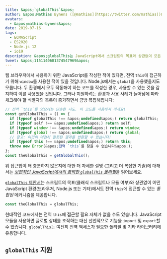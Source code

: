 ```yaml
---
title: &apos;`globalThis`&apos;
author: &apos;Mathias Bynens ([@mathias](https://twitter.com/mathias))&apos;
avatars:
  - &apos;mathias-bynens&apos;
date: 2019-07-16
tags:
  - ECMAScript
  - ES2020
  - Node.js 12
  - io19
description: &apos;globalThis는 JavaScript에서 스크립트의 목표와 상관없이 모든 환경에서 전역 this를 접근할 수 있는 통합 메커니즘을 제공합니다.&apos;
tweet: &apos;1151140681374547969&apos;
---
```

웹 브라우저에서 사용하기 위한 JavaScript를 작성한 적이 있다면, 전역 `this`에 접근하기 위해 `window`를 사용한 적이 있을 것입니다. Node.js에서는 `global`을 사용했을지도 모릅니다. 두 환경에서 모두 작동해야 하는 코드를 작성한 경우, 사용할 수 있는 것을 감지하여 이를 사용했을 것입니다. 그러나 지원하려는 환경과 사용 사례가 늘어남에 따라 체크해야 할 식별자의 목록이 증가하면서 금방 복잡해집니다:

<!--truncate-->
```js
// 전역 `this`를 얻으려는 단순한 시도. 이 코드를 사용하지 마세요!
const getGlobalThis = () => {
  if (typeof globalThis !== &apos;undefined&apos;) return globalThis;
  if (typeof self !== &apos;undefined&apos;) return self;
  if (typeof window !== &apos;undefined&apos;) return window;
  if (typeof global !== &apos;undefined&apos;) return global;
  // 참고: 이것이 여전히 잘못된 결과를 반환할 수 있습니다!
  if (typeof this !== &apos;undefined&apos;) return this;
  throw new Error(&apos;전역 `this`를 찾을 수 없습니다&apos;);
};
const theGlobalThis = getGlobalThis();
```

위 접근법이 왜 충분하지 않은지에 대한 더 자세한 설명 (그리고 더 복잡한 기술)에 대해서는 [_보편적인 JavaScript에서의 끔찍한 `globalThis` 폴리필_](https://mathiasbynens.be/notes/globalthis)을 읽어보세요.

[`globalThis` 제안서](https://github.com/tc39/proposal-global)는 스크립트의 목표(클래식 스크립트나 모듈 여부)와 상관없이 어떤 JavaScript 환경(브라우저, Node.js 또는 기타)에서도 전역 `this`에 접근할 수 있는 *통합된* 메커니즘을 제공합니다.

```js
const theGlobalThis = globalThis;
```

현대적인 코드에서는 전역 `this`에 접근할 필요 자체가 없을 수도 있습니다. JavaScript 모듈을 사용하면 글로벌 상태를 조작하는 대신 선언적으로 기능을 `import` 및 `export`할 수 있습니다. `globalThis`는 여전히 전역 액세스가 필요한 폴리필 및 기타 라이브러리에 유용합니다.

## `globalThis` 지원

<feature-support chrome="71 /blog/v8-release-71#javascript-language-features"
                 firefox="65"
                 safari="12.1"
                 nodejs="12 https://twitter.com/mathias/status/1120700101637353473"
                 babel="yes https://github.com/zloirock/core-js#ecmascript-globalthis"></feature-support>
